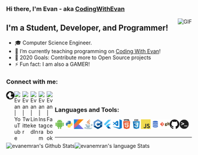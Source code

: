 ### Hi there, I'm Evan - aka [CodingWithEvan][website] 

<img align="right" alt="GIF" src="https://i.pinimg.com/originals/e4/26/70/e426702edf874b181aced1e2fa5c6cde.gif" />

## I'm a Student, Developer, and Programmer!
- 🎓 Computer Science Engineer.
- 🔭 I’m currently teaching programming on [Coding With Evan][website]!
- 🥅 2020 Goals: Contribute more to Open Source projects
- ⚡ Fun fact: I am also a GAMER! 

### Connect with me:

[<img align="left" alt="Evan" width="22px" src="https://raw.githubusercontent.com/iconic/open-iconic/master/svg/globe.svg" />][website]
[<img align="left" alt="Evan | YouTube" width="22px" src="https://cdn.jsdelivr.net/npm/simple-icons@v3/icons/youtube.svg" />][youtube]
[<img align="left" alt="Evan | Twitter" width="22px" src="https://cdn.jsdelivr.net/npm/simple-icons@v3/icons/twitter.svg" />][twitter]
[<img align="left" alt="Evan | LinkedIn" width="22px" src="https://cdn.jsdelivr.net/npm/simple-icons@v3/icons/linkedin.svg" />][linkedin]
[<img align="left" alt="Evan | Instagram" width="22px" src="https://cdn.jsdelivr.net/npm/simple-icons@v3/icons/instagram.svg" />][instagram]
[<img align="left" alt="Evan | Facebook" width="22px" src="https://cdn.jsdelivr.net/npm/simple-icons@3.4.0/icons/facebook.svg" />][facebook]

<br />

### Languages and Tools:

[<img align="left" alt="Sass" width="26px" src="https://raw.githubusercontent.com/github/explore/80688e429a7d4ef2fca1e82350fe8e3517d3494d/topics/android/android.png" />][androidplaylist]
[<img align="left" alt="Gatsby" width="26px" src="https://raw.githubusercontent.com/github/explore/80688e429a7d4ef2fca1e82350fe8e3517d3494d/topics/python/python.png" />][pythonprojectplaylist]
[<img align="left" alt="React" width="26px" src="https://raw.githubusercontent.com/github/explore/80688e429a7d4ef2fca1e82350fe8e3517d3494d/topics/kotlin/kotlin.png" />][website]
[<img align="left" alt="GraphQL" width="26px" src="https://raw.githubusercontent.com/github/explore/80688e429a7d4ef2fca1e82350fe8e3517d3494d/topics/java/java.png" />][website]
[<img align="left" alt="Node.js" width="26px" src="https://raw.githubusercontent.com/github/explore/80688e429a7d4ef2fca1e82350fe8e3517d3494d/topics/cpp/cpp.png" />][website]
[<img align="left" alt="Deno" width="26px" src="https://raw.githubusercontent.com/github/explore/cebd63002168a05a6a642f309227eefeccd92950/topics/flutter/flutter.png" />][website]
[<img align="left" alt="Visual Studio Code" width="26px" src="https://raw.githubusercontent.com/github/explore/80688e429a7d4ef2fca1e82350fe8e3517d3494d/topics/visual-studio-code/visual-studio-code.png" />][website]
[<img align="left" alt="HTML5" width="26px" src="https://raw.githubusercontent.com/github/explore/80688e429a7d4ef2fca1e82350fe8e3517d3494d/topics/html/html.png" />][website]
[<img align="left" alt="CSS3" width="26px" src="https://raw.githubusercontent.com/github/explore/80688e429a7d4ef2fca1e82350fe8e3517d3494d/topics/css/css.png" />][website]
[<img align="left" alt="JavaScript" width="26px" src="https://raw.githubusercontent.com/github/explore/80688e429a7d4ef2fca1e82350fe8e3517d3494d/topics/javascript/javascript.png" />][website]
[<img align="left" alt="SQL" width="26px" src="https://raw.githubusercontent.com/github/explore/80688e429a7d4ef2fca1e82350fe8e3517d3494d/topics/sql/sql.png" />][website]
[<img align="left" alt="Git" width="26px" src="https://raw.githubusercontent.com/github/explore/80688e429a7d4ef2fca1e82350fe8e3517d3494d/topics/git/git.png" />][website]
[<img align="left" alt="GitHub" width="26px" src="https://raw.githubusercontent.com/github/explore/78df643247d429f6cc873026c0622819ad797942/topics/github/github.png" />][website]
[<img align="left" alt="HTML5" width="26px" src="https://raw.githubusercontent.com/github/explore/80688e429a7d4ef2fca1e82350fe8e3517d3494d/topics/terminal/terminal.png" />][website]

<br />
<br />

---

<img align="left" alt="evanemran's Github Stats" src="https://github-readme-stats.vercel.app/api?username=evanemran&show_icons=true&hide_border=true&hide=issues,contribs" />

<img align="left" alt="evanemran's language Stats" src="https://github-readme-stats.vercel.app/api/top-langs/?username=evanemran&show_icons=true&hide_border=true" />

[website]: https://www.youtube.com/channel/UCghuahHSahEqxMcvg7bzGaA
[twitter]: https://twitter.com/evanemran
[youtube]: https://youtube.com/codingwithevan
[instagram]: https://instagram.com/evanemran
[linkedin]: https://linkedin.com/in/evanemran
[facebook]: https://facebook.com/emranevan
[pythonprojectplaylist]: https://www.youtube.com/playlist?list=PLVE5czp3KIIzqqZlsu-RSAUGgErJ6XrmE
[androidplaylist]: https://www.youtube.com/playlist?list=PLVE5czp3KIIxBNaBp7I2FPUFiWtEWGUI3